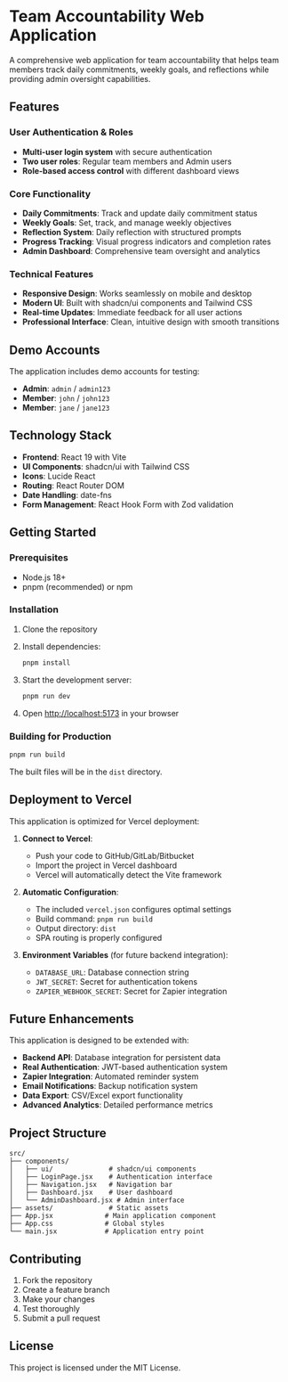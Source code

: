 # Team Accountability Web Application

A comprehensive web application for team accountability that helps team members track daily commitments, weekly goals, and reflections while providing admin oversight capabilities.

## Features

### User Authentication & Roles
- **Multi-user login system** with secure authentication
- **Two user roles**: Regular team members and Admin users
- **Role-based access control** with different dashboard views

### Core Functionality
- **Daily Commitments**: Track and update daily commitment status
- **Weekly Goals**: Set, track, and manage weekly objectives
- **Reflection System**: Daily reflection with structured prompts
- **Progress Tracking**: Visual progress indicators and completion rates
- **Admin Dashboard**: Comprehensive team oversight and analytics

### Technical Features
- **Responsive Design**: Works seamlessly on mobile and desktop
- **Modern UI**: Built with shadcn/ui components and Tailwind CSS
- **Real-time Updates**: Immediate feedback for all user actions
- **Professional Interface**: Clean, intuitive design with smooth transitions

## Demo Accounts

The application includes demo accounts for testing:

- **Admin**: `admin` / `admin123`
- **Member**: `john` / `john123`
- **Member**: `jane` / `jane123`

## Technology Stack

- **Frontend**: React 19 with Vite
- **UI Components**: shadcn/ui with Tailwind CSS
- **Icons**: Lucide React
- **Routing**: React Router DOM
- **Date Handling**: date-fns
- **Form Management**: React Hook Form with Zod validation

## Getting Started

### Prerequisites
- Node.js 18+ 
- pnpm (recommended) or npm

### Installation

1. Clone the repository
2. Install dependencies:
   ```bash
   pnpm install
   ```

3. Start the development server:
   ```bash
   pnpm run dev
   ```

4. Open [http://localhost:5173](http://localhost:5173) in your browser

### Building for Production

```bash
pnpm run build
```

The built files will be in the `dist` directory.

## Deployment to Vercel

This application is optimized for Vercel deployment:

1. **Connect to Vercel**:
   - Push your code to GitHub/GitLab/Bitbucket
   - Import the project in Vercel dashboard
   - Vercel will automatically detect the Vite framework

2. **Automatic Configuration**:
   - The included `vercel.json` configures optimal settings
   - Build command: `pnpm run build`
   - Output directory: `dist`
   - SPA routing is properly configured

3. **Environment Variables** (for future backend integration):
   - `DATABASE_URL`: Database connection string
   - `JWT_SECRET`: Secret for authentication tokens
   - `ZAPIER_WEBHOOK_SECRET`: Secret for Zapier integration

## Future Enhancements

This application is designed to be extended with:

- **Backend API**: Database integration for persistent data
- **Real Authentication**: JWT-based authentication system
- **Zapier Integration**: Automated reminder system
- **Email Notifications**: Backup notification system
- **Data Export**: CSV/Excel export functionality
- **Advanced Analytics**: Detailed performance metrics

## Project Structure

```
src/
├── components/
│   ├── ui/              # shadcn/ui components
│   ├── LoginPage.jsx    # Authentication interface
│   ├── Navigation.jsx   # Navigation bar
│   ├── Dashboard.jsx    # User dashboard
│   └── AdminDashboard.jsx # Admin interface
├── assets/              # Static assets
├── App.jsx             # Main application component
├── App.css             # Global styles
└── main.jsx            # Application entry point
```

## Contributing

1. Fork the repository
2. Create a feature branch
3. Make your changes
4. Test thoroughly
5. Submit a pull request

## License

This project is licensed under the MIT License.
